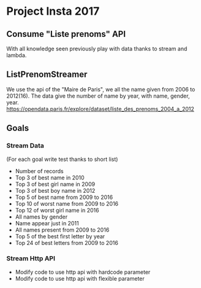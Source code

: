 # Project Insta 2017

## Consume "Liste prenoms" API
With all knowledge seen previously play with data thanks to stream and lambda.

## ListPrenomStreamer
We use the api of the "Maire de Paris", we all the name given from 2006 to 2012(16).
The data give the number of name by year, with name, gender, year.
https://opendata.paris.fr/explore/dataset/liste_des_prenoms_2004_a_2012

## Goals

### Stream Data
(For each goal write test thanks to short list)
* Number of records
* Top 3 of best name in 2010
* Top 3 of best girl name in 2009
* Top 3 of best boy name in 2012
* Top 5 of best name from 2009 to 2016
* Top 10 of worst name from 2009 to 2016
* Top 12 of worst girl name in 2016
* All names by gender
* Name appear just in 2011
* All names present from 2009 to 2016
* Top 5 of the best first letter by year
* Top 24 of best letters from 2009 to 2016

### Stream Http API
* Modify code to use http api with hardcode parameter
* Modify code to use http api with flexible parameter